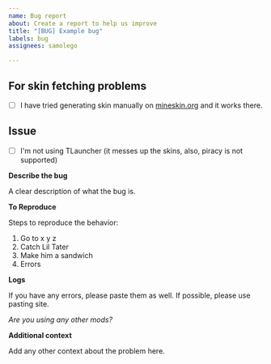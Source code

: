 ```yaml
---
name: Bug report
about: Create a report to help us improve
title: "[BUG] Example bug"
labels: bug
assignees: samolego

---
```


## For skin fetching problems
- [ ] I have tried generating skin manually on [mineskin.org](https://mineskin.org/) and it works there.

## Issue

- [ ] I'm not using TLauncher (it messes up the skins, also, piracy is not supported)

**Describe the bug**

A clear description of what the bug is.

**To Reproduce**

Steps to reproduce the behavior:
1. Go to x y z
2. Catch Lil Tater
3. Make him a sandwich
4. Errors

**Logs**

If you have any errors, please paste them as well. If possible, please use pasting site.

*Are you using any other mods?*

**Additional context**

Add any other context about the problem here.
